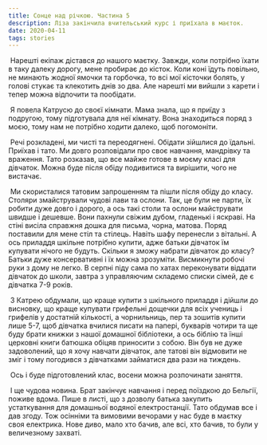 ```yaml
---
title: Сонце над річкою. Частина 5
description: Ліза закінчила вчительський курс і приїхала в маєток.
date: 2020-04-11
tags: stories
---
```


​        Нарешті  екіпаж дістався до нашого маєтку. Завжди, коли потрібно їхати в таку далеку дорогу, мене пробирає до кісток. Коли коні їдуть повільно, не минають жодної ямочки та горбочка, то всі мої кісточки болять, у голові стукає та клекотить днів зо два. Але  нарешті ми вийшли з карети і тепер можна відпочити та пообідати.

​        Я повела Катрусю до своєї кімнати. Мама знала, що я приїду з подругою, тому підготувала для неї кімнату. Вона знаходиться поряд з моєю, тому нам не потрібно ходити далеко, щоб погомоніти.

​        Речі розкладені, ми чисті та переодягнені. Обідати зійшлися до їдальні. Приїхав і тато. Ми довго розповідали про своє навчання, мандрівку та враження. Тато розказав, що все майже готове в моєму класі для дівчаток. Можна буде після обіду подивитися та вирішити, чого не вистачає. 

​        Ми скористалися татовим запрошенням та пішли після обіду до класу. Столяри змайстрували чудові лави та ослони. Так, це були не парти, їх робити дуже довго і дорого, а ось такі столи та ослони майструвати швидше і дешевше. Вони пахнули свіжим дубом, гладенькі і яскраві. На стіні висіла справжня дошка для письма, чорна, матова. Поряд поставили для мене стіл та стілець. Навіть шафу перенесли з вітальні. А ось приладдя шкільне потрібно купити, адже батьки дівчаток їм купувати нічого не будуть. Скільки я зможу набрати дівчаток до класу? Батьки дуже консервативні і їх можна зрозуміти. Висмикнути робочі руки з дому не легко. В серпні піду сама по хатах переконувати віддати дівчаток до школи, завтра з управляючим складемо списки сімей, де є дівчатка 7-9 років.

​       З Катрею обдумали, що краще купити з шкільного приладдя і дійшли до висновку, що краще купувати грифельні дощечки для всіх учениць і грифелів у достатній кількості, а чорнильниць, пер  та зошитів купити лише 5-7, щоб дівчатка вчилися писати на папері, букварів чотири та ще буду брати книжки з нашої домашної бібліотеки, а ось біблію та їнші церковні книги батюшка обіцяв приносити з собою. Він був не дуже задоволений, що я хочу навчати дівчаток, але татові він відмовити не зміг і тому погодився з дівчатками займатися два рази на тиждень.

​       Ось і буде підготовлений клас, восени можна розпочинати заняття.

​       І ще чудова новина. Брат закінчує навчання і перед поїздкою до Бельгії, поживе вдома. Пише в листі, що з дозволу батька закупить устаткування для домашньої водяної електростанції. Тато обдумав все і дав згоду. Тож осінніми та вимовими вечорами у нас буде в маєтку своя електрика. Нове диво, мало хто бачив, але всі, хто бачив, то були у величезному захваті.

